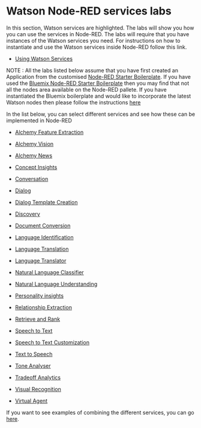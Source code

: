 # Watson Node-RED services labs

In this section, Watson services are highlighted. The labs will show you how you can use the services in Node-RED.
The labs will require that you have instances of the Watson services you need. For instructions on how to instantiate
and use the Watson services inside Node-RED follow this link.

- [Using Watson Services](../using_watson_services/README.md)

NOTE : All the labs listed below assume that you have first created an Application from the customised [Node-RED Starter Boilerplate](http://github.com/watson-developer-cloud/node-red-bluemix-starter). If you have used the [Bluemix Node-RED Starter Boilerplate](../introduction_to_node_red/README.md) then you may find that not all the nodes area available on the Node-RED pallete. If you have instantiated the Bluemix boilerplate and would like to incorporate the latest Watson nodes then please follow the instructions [here](../watson_contribution_nodes/README.md)

In the list below, you can select different services and see how these can be implemented in Node-RED

- [Alchemy Feature Extraction](alchemy_api_feature_extraction/README.md)
- [Alchemy Vision](alchemy_api_image_analysis/README.md)
- [Alchemy News](alchemy_data_news/README.md)
- [Concept Insights](concept_insights/README.md)
- [Conversation](conversation/README.md)
- [Dialog](dialog/README.md)
- [Dialog Template Creation](dialog_template_creation/README.md)
- [Discovery](discovery/README.md)
- [Document Conversion](document_conversion/README.md)
- [Language Identification](language_identification/README.md)
- [Language Translation](language_translation/README.md)
- [Language Translator](language_translator/README.md)
- [Natural Language Classifier](natural_language_classifier/README.md)
- [Natural Language Understanding](natural_language_understanding/README.md)
- [Personality insights](personality_insights/README.md)
- [Relationship Extraction](relationship_extraction/README.md)
- [Retrieve and Rank](retrieve_and_rank/README.md)
- [Speech to Text](speech_to_text/README.md)
- [Speech to Text Customization](speech_to_text_customizatio/README.md)
- [Text to Speech](text_to_speech/README.md)
- [Tone Analyser](tone_analyser/README.md)
- [Tradeoff Analytics](tradeoff_analytics/README.md)
- [Visual Recognition](visual_recognition/README.md)

- [Virtual Agent](virtual_agent/README.md)


If you want to see examples of combining the different services, you can go [here](../advanced_examples/README.md).
